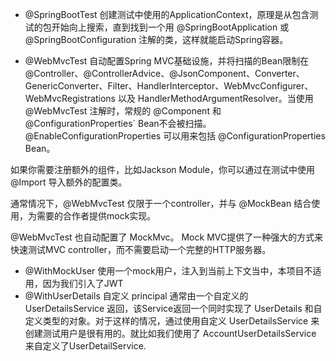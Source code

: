 - @SpringBootTest
  创建测试中使用的ApplicationContext，原理是从包含测试的包开始向上搜索，直到找到一个用 @SpringBootApplication 或
  @SpringBootConfiguration 注解的类，这样就能启动Spring容器。

- @WebMvcTest
  自动配置Spring MVC基础设施，并将扫描的Bean限制在
  @Controller、@ControllerAdvice、@JsonComponent、Converter、GenericConverter、Filter、HandlerInterceptor、WebMvcConfigurer、WebMvcRegistrations
  以及 HandlerMethodArgumentResolver。当使用 @WebMvcTest 注解时，常规的 @Component 和 @ConfigurationProperties`
  Bean不会被扫描。@EnableConfigurationProperties 可以用来包括 @ConfigurationProperties Bean。

如果你需要注册额外的组件，比如Jackson Module，你可以通过在测试中使用 @Import 导入额外的配置类。

通常情况下，@WebMvcTest 仅限于一个controller，并与 @MockBean 结合使用，为需要的合作者提供mock实现。

@WebMvcTest 也自动配置了 MockMvc。 Mock MVC提供了一种强大的方式来快速测试MVC controller，而不需要启动一个完整的HTTP服务器。

- @WithMockUser
  使用一个mock用户，注入到当前上下文当中，本项目不适用，因为我们引入了JWT
- @WithUserDetails
  自定义 principal 通常由一个自定义的 UserDetailsService 返回，该Service返回一个同时实现了 UserDetails
  和自定义类型的对象。对于这样的情况，通过使用自定义 UserDetailsService 来创建测试用户是很有用的。就比如我们使用了
  AccountUserDetailsService 来自定义了UserDetailService.
